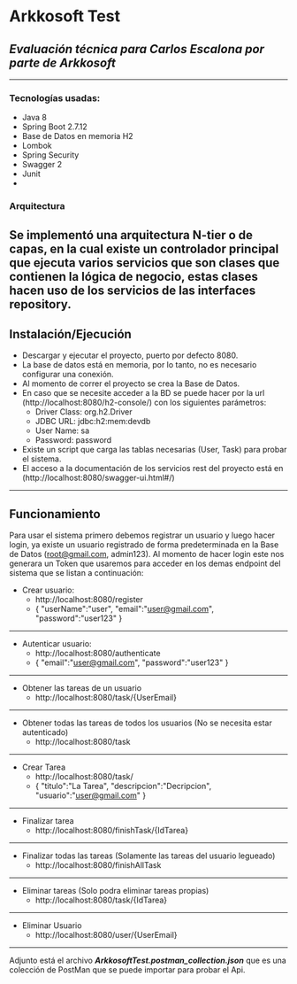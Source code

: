 # Arkkosoft Test
## _Evaluación técnica para Carlos Escalona por parte de Arkkosoft_
-------------------------------------------------------------------
### Tecnologías usadas:
- Java 8
- Spring Boot 2.7.12
- Base de Datos en memoria H2
- Lombok
- Spring Security
- Swagger 2
- Junit
- 
### Arquitectura
Se implementó una arquitectura N-tier o de capas, en la cual existe un controlador principal que ejecuta varios servicios que son clases que contienen la lógica de negocio,
estas clases hacen uso de los servicios de las interfaces repository.
-------------------------------------------------------------------

## Instalación/Ejecución
- Descargar y ejecutar el proyecto, puerto por defecto 8080.
- La base de datos está en memoria, por lo tanto, no es necesario configurar una conexión.
- Al momento de correr el proyecto se crea la Base de Datos.
- En caso que se necesite acceder a la BD se puede hacer por la url (http://localhost:8080/h2-console/) con los siguientes parámetros:
    * Driver Class:  org.h2.Driver
    * JDBC URL: jdbc:h2:mem:devdb
    * User Name: sa
    * Password:  password
- Existe un script que carga las tablas necesarias (User, Task) para probar el sistema.
- El acceso a la documentación de los servicios rest del proyecto está en (http://localhost:8080/swagger-ui.html#/)
-------------------------------------------------------------------

## Funcionamiento
Para usar el sistema primero debemos registrar un usuario y luego hacer login, ya existe un usuario registrado de forma 
predeterminada en la Base de Datos (root@gmail.com, admin123). Al momento de hacer login este nos generara un 
Token que usaremos para acceder en los demas endpoint del sistema que se listan a continuación: 


- Crear usuario:
  * http://localhost:8080/register
  *  {
      "userName":"user",
      "email":"user@gmail.com",
      "password":"user123"
    }
-------------------------------------------------------------------

- Autenticar usuario:
   * http://localhost:8080/authenticate
   *  {
       "email":"user@gmail.com",
       "password":"user123"
     }
 -------------------------------------------------------------------
 
- Obtener las tareas de un usuario
  * http://localhost:8080/task/{UserEmail}
-------------------------------------------------------------------

- Obtener todas las tareas de todos los usuarios (No se necesita estar autenticado)
  * http://localhost:8080/task
-------------------------------------------------------------------

- Crear Tarea 
  * http://localhost:8080/task/
  * {
      "titulo":"La Tarea",
      "descripcion":"Decripcion",
      "usuario":"user@gmail.com"
    }
-------------------------------------------------------------------

- Finalizar tarea 
  * http://localhost:8080/finishTask/{IdTarea}
-------------------------------------------------------------------

- Finalizar todas las tareas (Solamente las tareas del usuario legueado)
  * http://localhost:8080/finishAllTask
 -------------------------------------------------------------------

- Eliminar tareas (Solo podra eliminar tareas propias)
  * http://localhost:8080/task/{IdTarea}
-------------------------------------------------------------------

- Eliminar Usuario
  * http://localhost:8080/user/{UserEmail}
-------------------------------------------------------------------

Adjunto está el archivo ***_ArkkosoftTest.postman_collection.json_*** que es una colección 
de PostMan que se puede importar para probar el Api. 
